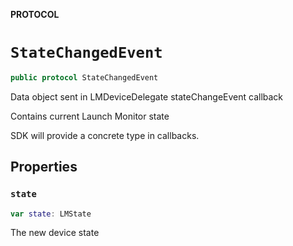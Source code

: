 **PROTOCOL**

# `StateChangedEvent`

```swift
public protocol StateChangedEvent
```

Data object sent in LMDeviceDelegate stateChangeEvent callback

Contains current Launch Monitor state

SDK will provide a concrete type in callbacks.

## Properties
### `state`

```swift
var state: LMState
```

The new device state
